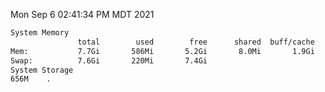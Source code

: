 Mon Sep  6 02:41:34 PM MDT 2021
```bash
System Memory
               total        used        free      shared  buff/cache   available
Mem:           7.7Gi       586Mi       5.2Gi       8.0Mi       1.9Gi       6.8Gi
Swap:          7.6Gi       220Mi       7.4Gi
System Storage
656M	.
```
